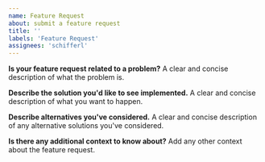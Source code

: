 ```yaml
---
name: Feature Request
about: submit a feature request
title: ''
labels: 'Feature Request'
assignees: 'schifferl'
---
```


**Is your feature request related to a problem?**
A clear and concise description of what the problem is.

**Describe the solution you'd like to see implemented.**
A clear and concise description of what you want to happen.

**Describe alternatives you've considered.**
A clear and concise description of any alternative solutions you've considered.

**Is there any additional context to know about?**
Add any other context about the feature request.

